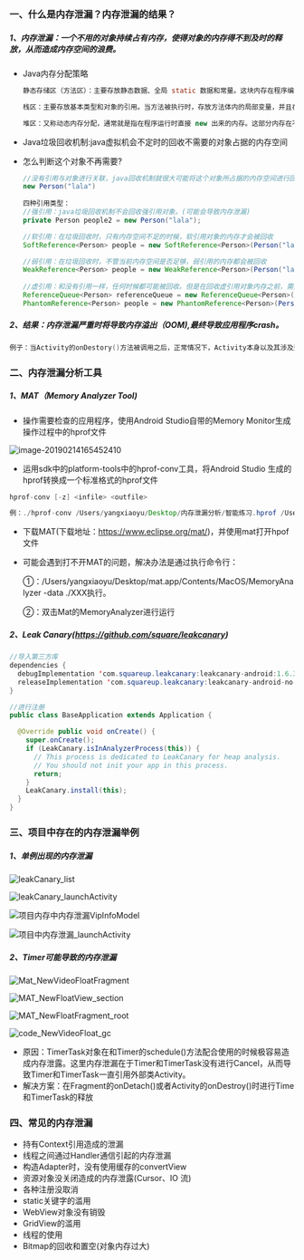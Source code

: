 ### 一、什么是内存泄漏？内存泄漏的结果？

##### 1、内存泄漏：一个不用的对象持续占有内存，使得对象的内存得不到及时的释放，从而造成内存空间的浪费。

- Java内存分配策略

  ```java
  静态存储区（方法区）：主要存放静态数据、全局 static 数据和常量。这块内存在程序编译时就已经分配好，并且在程序整个运行期间都存在。
  
  栈区：主要存放基本类型和对象的引用。当方法被执行时，存放方法体内的局部变量，并且在方法执行结束时释放局部变量所持有的内存。
  
  堆区：又称动态内存分配，通常就是指在程序运行时直接 new 出来的内存。这部分内存在不使用时将会由 Java 垃圾回收器来负责回收。
  ```

  

- Java垃圾回收机制:java虚拟机会不定时的回收不需要的对象占据的内存空间

  

- 怎么判断这个对象不再需要?

  ```java
  //没有引用与对象进行关联，java回收机制就很大可能将这个对象所占据的内存空间进行回收。
  new Person("lala")
    
  四种引用类型：
  //强引用：java垃圾回收机制不会回收强引用对象。(可能会导致内存泄漏)
  private Person people2 = new Person("lala");
  
  //软引用：在垃圾回收时，只有内存空间不足的时候，软引用对象的内存才会被回收
  SoftReference<Person> people = new SoftReference<Person>(Person("lala"));
  
  //弱引用：在垃圾回收时，不管当前内存空间是否足够，弱引用的内存都会被回收
  WeakReference<Person> people = new WeakReference<Person>(Person("lala"));
      
  //虚引用：和没有引用一样，任何时候都可能被回收。但是在回收虚引用对象内存之前，需要把虚引用加入到与之关联的引用队列中。
  ReferenceQueue<Person> referenceQueue = new ReferenceQueue<Person>();
  PhantomReference<Person> people = new PhantomReference<Person>(Person("lala"),reference);
  ```

  

##### 2、结果：内存泄漏严重时将导致内存溢出（OOM),最终导致应用程序crash。

```java
例子：当Activity的onDestory()方法被调用之后，正常情况下，Activity本身以及其涉及到的View,Bitmap等就应该被回收，但是如果某个后台线程持有对这个Activity的引用，那么Activity占据的内存就不能被回收，严重时将导致OOM，最终Crash。
```



### 二、内存泄漏分析工具

##### 1、MAT（Memory Analyzer Tool)

- 操作需要检查的应用程序，使用Android Studio自带的Memory Monitor生成操作过程中的hprof文件

![image-20190214165452410](/Users/yangxiaoyu/Desktop/Android-/pictures/内存泄漏总结图片/image-20190214165452410.png)

- 运用sdk中的platform-tools中的hprof-conv工具，将Android Studio 生成的hprof转换成一个标准格式的hprof文件

```java
hprof-conv [-z] <infile> <outfile>

例：./hprof-conv /Users/yangxiaoyu/Desktop/内存泄漏分析/智能练习.hprof /Users/yangxiaoyu/Desktop/内存泄漏分析/智能练习标准.hprof 

```

- 下载MAT(下载地址：https://www.eclipse.org/mat/)，并使用mat打开hpof文件

- 可能会遇到打不开MAT的问题，解决办法是通过执行命令行：

  ①：/Users/yangxiaoyu/Desktop/mat.app/Contents/MacOS/MemoryAnalyzer -data ./XXX执行。

  ②：双击Mat的MemoryAnalyzer进行运行

  

##### 2、Leak Canary(https://github.com/square/leakcanary)

```java
//导入第三方库
dependencies {
  debugImplementation 'com.squareup.leakcanary:leakcanary-android:1.6.3'
  releaseImplementation 'com.squareup.leakcanary:leakcanary-android-no-op:1.6.3'
}

//进行注册
public class BaseApplication extends Application {

  @Override public void onCreate() {
    super.onCreate();
    if (LeakCanary.isInAnalyzerProcess(this)) {
      // This process is dedicated to LeakCanary for heap analysis.
      // You should not init your app in this process.
      return;
    }
    LeakCanary.install(this);
  }
}
```



### 三、项目中存在的内存泄漏举例

##### 1、单例出现的内存泄漏

![leakCanary_list](/Users/yangxiaoyu/Desktop/Android-/pictures/leakCanary_list.jpg)

![leakCanary_launchActivity](/Users/yangxiaoyu/Desktop/Android-/pictures/leakCanary_launchActivity.jpg)

![项目内存中内存泄漏VipInfoModel](/Users/yangxiaoyu/Desktop/Android-/pictures/项目内存中内存泄漏VipInfoModel.jpg)

![项目中内存泄漏_launchActivity](/Users/yangxiaoyu/Desktop/Android-/pictures/项目中内存泄漏_launchActivity.jpg)



##### 2、Timer可能导致的内存泄漏

![Mat_NewVideoFloatFragment](/Users/yangxiaoyu/Desktop/Android-/pictures/Mat_NewVideoFloatFragment.png)

![MAT_NewFloatView_section](/Users/yangxiaoyu/Desktop/Android-/pictures/MAT_NewFloatView_section.jpeg)

![MAT_NewFloatFragment_root](/Users/yangxiaoyu/Desktop/Android-/pictures/MAT_NewFloatFragment_root.png)

![code_NewVideoFloat_gc](/Users/yangxiaoyu/Desktop/Android-/pictures/code_NewVideoFloat_gc.png)

- 原因：TimerTask对象在和Timer的schedule()方法配合使用的时候极容易造成内存泄露。这里内存泄漏在于Timer和TimerTask没有进行Cancel，从而导致Timer和TimerTask一直引用外部类Activity。
- 解决方案：在Fragment的onDetach()或者Activity的onDestroy()时进行Time和TimerTask的释放



### 四、常见的内存泄漏

- 持有Context引用造成的泄漏
- 线程之间通过Handler通信引起的内存泄漏
- 构造Adapter时，没有使用缓存的convertView
- 资源对象没关闭造成的内存泄露(Cursor、IO 流)
- 各种注册没取消
- static关键字的滥用
- WebView对象没有销毁
- GridView的滥用
- 线程的使用
- Bitmap的回收和置空(对象内存过大) 

